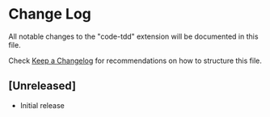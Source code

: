 # Change Log

All notable changes to the "code-tdd" extension will be documented in this file.

Check [Keep a Changelog](http://keepachangelog.com/) for recommendations on how to structure this file.

## [Unreleased]

- Initial release